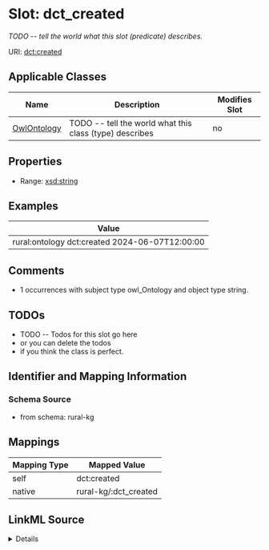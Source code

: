 

# Slot: dct_created


_TODO -- tell the world what this slot (predicate) describes._





URI: [dct:created](http://purl.org/dc/terms/created)



<!-- no inheritance hierarchy -->





## Applicable Classes

| Name | Description | Modifies Slot |
| --- | --- | --- |
| [OwlOntology](../classes/OwlOntology.md) | TODO -- tell the world what this class (type) describes |  no  |







## Properties

* Range: [xsd:string](http://www.w3.org/2001/XMLSchema#string)






## Examples

| Value |
| --- |
| rural:ontology dct:created 2024-06-07T12:00:00 |

## Comments

* 1 occurrences with subject type owl_Ontology and object type string.

## TODOs

* TODO -- Todos for this slot go here
* or you can delete the todos
* if you think the class is perfect.

## Identifier and Mapping Information







### Schema Source


* from schema: rural-kg




## Mappings

| Mapping Type | Mapped Value |
| ---  | ---  |
| self | dct:created |
| native | rural-kg/:dct_created |




## LinkML Source

<details>
```yaml
name: dct_created
description: TODO -- tell the world what this slot (predicate) describes.
todos:
- TODO -- Todos for this slot go here
- or you can delete the todos
- if you think the class is perfect.
comments:
- 1 occurrences with subject type owl_Ontology and object type string.
examples:
- value: rural:ontology dct:created 2024-06-07T12:00:00
from_schema: rural-kg
rank: 1000
slot_uri: dct:created
alias: dct_created
domain_of:
- owl_Ontology
range: string

```
</details>